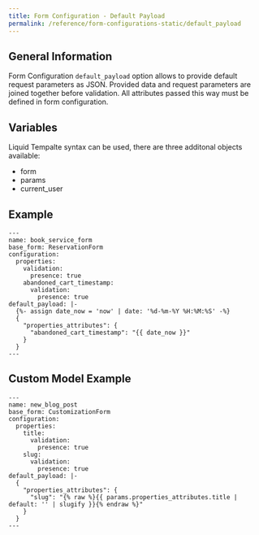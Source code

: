 ```yaml
---
title: Form Configuration - Default Payload
permalink: /reference/form-configurations-static/default_payload
---
```


## General Information

Form Configuration `default_payload` option allows to provide default request parameters
as JSON. Provided data and request parameters are joined together
before validation. All attributes passed this way must be defined in form configuration.

## Variables

 Liquid Tempalte syntax can be used, there are three additonal objects available:
* form
* params
* current_user

## Example

```
---
name: book_service_form
base_form: ReservationForm
configuration:
  properties:
    validation:
      presence: true
    abandoned_cart_timestamp:
      validation:
        presence: true
default_payload: |-
  {%- assign date_now = 'now' | date: '%d-%m-%Y %H:%M:%S' -%}
  {
    "properties_attributes": {
      "abandoned_cart_timestamp": "{{ date_now }}"
    }
  }
---
```


## Custom Model Example

```
---
name: new_blog_post
base_form: CustomizationForm
configuration:
  properties:
    title:
      validation:
        presence: true
    slug:
      validation:
        presence: true
default_payload: |-
  {
    "properties_attributes": {
      "slug": "{% raw %}{{ params.properties_attributes.title | default: '' | slugify }}{% endraw %}"
    }
  }
---
```
